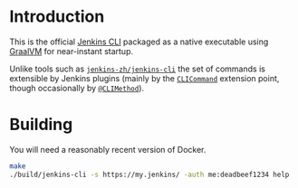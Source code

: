 # Introduction

This is the official [Jenkins CLI](https://www.jenkins.io/doc/book/managing/cli/) packaged as a native executable using [GraalVM](https://www.graalvm.org/) for near-instant startup.

Unlike tools such as [`jenkins-zh/jenkins-cli`](https://github.com/jenkins-zh/jenkins-cli) the set of commands is extensible by Jenkins plugins
(mainly by the [`CLICommand`](https://www.jenkins.io/doc/developer/extensions/jenkins-core/#clicommand) extension point, though occasionally by [`@CLIMethod`](https://javadoc.jenkins.io/hudson/cli/declarative/class-use/CLIMethod.html)).

# Building

You will need a reasonably recent version of Docker.

```bash
make
./build/jenkins-cli -s https://my.jenkins/ -auth me:deadbeef1234 help
```
